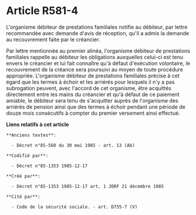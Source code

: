 # Article R581-4

L'organisme débiteur de prestations familiales notifie au débiteur, par lettre recommandée avec demande d'avis de réception,
qu'il a admis la demande au recouvrement faite par le créancier.

Par lettre mentionnée au premier alinéa, l'organisme débiteur de prestations familiales rappelle au débiteur les obligations
auxquelles celui-ci est tenu envers le créancier et lui fait connaître qu'à défaut d'exécution volontaire, le recouvrement de
la créance sera poursuivi au moyen de toute procédure appropriée. L'organisme débiteur de prestations familiales précise à
cet égard que les termes à échoir et les arriérés pour lesquels il n'y a pas subrogation peuvent, avec l'accord de cet
organisme, être acquittés directement entre les mains du créancier et qu'à défaut de ce paiement amiable, le débiteur sera
tenu de s'acquitter auprès de l'organisme des arriérés de pension ainsi que des termes à échoir pendant une période de douze
mois consécutifs à compter du premier versement ainsi effectué.

**Liens relatifs à cet article**

	**Anciens textes**:

	  - Décret n°85-560 du 30 mai 1985 - art. 13 (Ab)

	**Codifié par**:

	  - Décret n°85-1353 1985-12-17

	**Créé par**:

	  - Décret n°85-1353 1985-12-17 art. 1 JORF 21 décembre 1985

	**Cité par**:

	  - Code de la sécurité sociale. - art. D755-7 (V)
